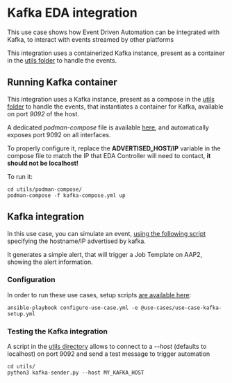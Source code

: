 # Kafka EDA integration

This use case shows how Event Driven Automation can be integrated with Kafka, to interact with events streamed by other platforms

This integration uses a containerized Kafka instance, present as a container in the [utils folder](../../utils) to handle the events.

## Running Kafka container

This integration uses a Kafka instance, present as a compose in the [utils folder](../../utils) to handle the events, that instantiates a container for Kafka, available on port _9092_ of the host.

A dedicated *podman-compose* file is available [here](../../utils/podman-compose/kafka-compose.yml), and automatically exposes port 9092 on all interfaces.

To properly configure it, replace the **ADVERTISED_HOST/IP** variable in the compose file to match the IP that EDA Controller will need to contact, **it should not be localhost!**

To run it:

    cd utils/podman-compose/
    podman-compose -f kafka-compose.yml up

## Kafka integration

In this use case, you can simulate an event, [using the following script](../../utils/kafka-sender.py) specifying the hostname/IP advertised by kafka.

It generates a simple alert, that will trigger a Job Template on AAP2, showing the alert information.

### Configuration

In order to run these use cases, setup scripts [are available here](../../eda-demo-setup/):

    ansible-playbook configure-use-case.yml -e @use-cases/use-case-kafka-setup.yml

### Testing the Kafka integration

A script in the [utils directory](./utils/) allows to connect to a _--host_ (defaults to localhost) on port 9092 and send a test message to trigger automation

    cd utils/
    python3 kafka-sender.py --host MY_KAFKA_HOST
